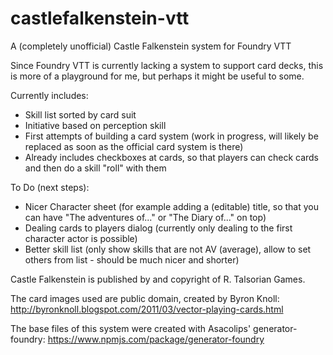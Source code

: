 # castlefalkenstein-vtt

A (completely unofficial) Castle Falkenstein system for Foundry VTT

Since Foundry VTT is currently lacking a system to support card decks, this is more of a playground for me, but perhaps it might be useful to some. 

Currently includes:

+ Skill list sorted by card suit
+ Initiative based on perception skill
+ First attempts of building a card system (work in progress, will likely be replaced as soon as the official card system is there)
 + Already includes checkboxes at cards, so that players can check cards and then do a skill "roll" with them

To Do (next steps):

+ Nicer Character sheet (for example adding a (editable) title, so that you can have "The adventures of..." or "The Diary of..." on top)
+ Dealing cards to players dialog (currently only dealing to the first character actor is possible)
+ Better skill list (only show skills that are not AV (average), allow to set others from list - should be much nicer and shorter)

Castle Falkenstein is published by and copyright of R. Talsorian Games.

The card images used are public domain, created by Byron Knoll:
	http://byronknoll.blogspot.com/2011/03/vector-playing-cards.html

The base files of this system were created with Asacolips' generator-foundry:
    https://www.npmjs.com/package/generator-foundry